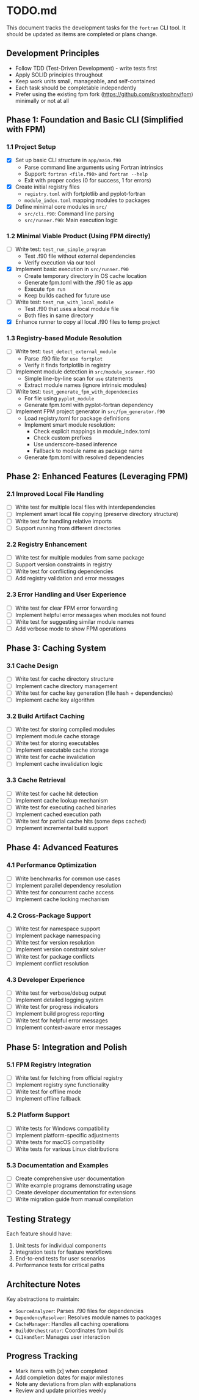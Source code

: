 # TODO.md

This document tracks the development tasks for the `fortran` CLI tool. It should be updated as items are completed or plans change.

## Development Principles
- Follow TDD (Test-Driven Development) - write tests first
- Apply SOLID principles throughout
- Keep work units small, manageable, and self-contained
- Each task should be completable independently
- Prefer using the existing fpm fork (https://github.com/krystophny/fpm) minimally or not at all

## Phase 1: Foundation and Basic CLI (Simplified with FPM)

### 1.1 Project Setup
- [x] Set up basic CLI structure in `app/main.f90`
  - Parse command line arguments using Fortran intrinsics
  - Support: `fortran <file.f90>` and `fortran --help`
  - Exit with proper codes (0 for success, 1 for errors)
- [x] Create initial registry files
  - `registry.toml` with fortplotlib and pyplot-fortran
  - `module_index.toml` mapping modules to packages
- [x] Define minimal core modules in `src/`
  - `src/cli.f90`: Command line parsing
  - `src/runner.f90`: Main execution logic

### 1.2 Minimal Viable Product (Using FPM directly)
- [ ] Write test: `test_run_simple_program`
  - Test .f90 file without external dependencies
  - Verify execution via our tool
- [x] Implement basic execution in `src/runner.f90`
  - Create temporary directory in OS cache location
  - Generate fpm.toml with the .f90 file as app
  - Execute `fpm run` 
  - Keep builds cached for future use
- [ ] Write test: `test_run_with_local_module`
  - Test .f90 that uses a local module file
  - Both files in same directory
- [x] Enhance runner to copy all local .f90 files to temp project

### 1.3 Registry-based Module Resolution
- [ ] Write test: `test_detect_external_module`
  - Parse .f90 file for `use fortplot`
  - Verify it finds fortplotlib in registry
- [ ] Implement module detection in `src/module_scanner.f90`
  - Simple line-by-line scan for `use` statements
  - Extract module names (ignore intrinsic modules)
- [ ] Write test: `test_generate_fpm_with_dependencies`
  - For file using `pyplot_module`
  - Generate fpm.toml with pyplot-fortran dependency
- [ ] Implement FPM project generator in `src/fpm_generator.f90`
  - Load registry.toml for package definitions
  - Implement smart module resolution:
    - Check explicit mappings in module_index.toml
    - Check custom prefixes
    - Use underscore-based inference
    - Fallback to module name as package name
  - Generate fpm.toml with resolved dependencies

## Phase 2: Enhanced Features (Leveraging FPM)

### 2.1 Improved Local File Handling
- [ ] Write test for multiple local files with interdependencies
- [ ] Implement smart local file copying (preserve directory structure)
- [ ] Write test for handling relative imports
- [ ] Support running from different directories

### 2.2 Registry Enhancement
- [ ] Write test for multiple modules from same package
- [ ] Support version constraints in registry
- [ ] Write test for conflicting dependencies
- [ ] Add registry validation and error messages

### 2.3 Error Handling and User Experience
- [ ] Write test for clear FPM error forwarding
- [ ] Implement helpful error messages when modules not found
- [ ] Write test for suggesting similar module names
- [ ] Add verbose mode to show FPM operations

## Phase 3: Caching System

### 3.1 Cache Design
- [ ] Write test for cache directory structure
- [ ] Implement cache directory management
- [ ] Write test for cache key generation (file hash + dependencies)
- [ ] Implement cache key algorithm

### 3.2 Build Artifact Caching
- [ ] Write test for storing compiled modules
- [ ] Implement module cache storage
- [ ] Write test for storing executables
- [ ] Implement executable cache storage
- [ ] Write test for cache invalidation
- [ ] Implement cache invalidation logic

### 3.3 Cache Retrieval
- [ ] Write test for cache hit detection
- [ ] Implement cache lookup mechanism
- [ ] Write test for executing cached binaries
- [ ] Implement cached execution path
- [ ] Write test for partial cache hits (some deps cached)
- [ ] Implement incremental build support

## Phase 4: Advanced Features

### 4.1 Performance Optimization
- [ ] Write benchmarks for common use cases
- [ ] Implement parallel dependency resolution
- [ ] Write test for concurrent cache access
- [ ] Implement cache locking mechanism

### 4.2 Cross-Package Support
- [ ] Write test for namespace support
- [ ] Implement package namespacing
- [ ] Write test for version resolution
- [ ] Implement version constraint solver
- [ ] Write test for package conflicts
- [ ] Implement conflict resolution

### 4.3 Developer Experience
- [ ] Write test for verbose/debug output
- [ ] Implement detailed logging system
- [ ] Write test for progress indicators
- [ ] Implement build progress reporting
- [ ] Write test for helpful error messages
- [ ] Implement context-aware error messages

## Phase 5: Integration and Polish

### 5.1 FPM Registry Integration
- [ ] Write test for fetching from official registry
- [ ] Implement registry sync functionality
- [ ] Write test for offline mode
- [ ] Implement offline fallback

### 5.2 Platform Support
- [ ] Write tests for Windows compatibility
- [ ] Implement platform-specific adjustments
- [ ] Write tests for macOS compatibility
- [ ] Write tests for various Linux distributions

### 5.3 Documentation and Examples
- [ ] Create comprehensive user documentation
- [ ] Write example programs demonstrating usage
- [ ] Create developer documentation for extensions
- [ ] Write migration guide from manual compilation

## Testing Strategy

Each feature should have:
1. Unit tests for individual components
2. Integration tests for feature workflows
3. End-to-end tests for user scenarios
4. Performance tests for critical paths

## Architecture Notes

Key abstractions to maintain:
- `SourceAnalyzer`: Parses .f90 files for dependencies
- `DependencyResolver`: Resolves module names to packages
- `CacheManager`: Handles all caching operations
- `BuildOrchestrator`: Coordinates fpm builds
- `CLIHandler`: Manages user interaction

## Progress Tracking

- Mark items with [x] when completed
- Add completion dates for major milestones
- Note any deviations from plan with explanations
- Review and update priorities weekly